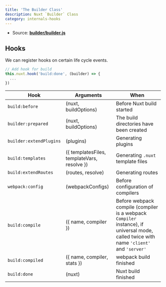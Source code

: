 ```yaml
---
title: 'The Builder Class'
description: Nuxt `Builder` Class
category: internals-hooks
---
```


- Source: **[builder/builder.js](https://github.com/nuxt/nuxt.js/blob/dev/packages/builder/src/builder.js)**

## Hooks

We can register hooks on certain life cycle events.

```js
// Add hook for build
this.nuxt.hook('build:done', (builder) => {
  ...
})
```

| Hook | Arguments | When |
| --- | --- | --- |
| `build:before` | (nuxt, buildOptions) | Before Nuxt build started |
| `builder:prepared` | (nuxt, buildOptions) | The build directories have been created |
| `builder:extendPlugins` | (plugins) | Generating plugins |
| `build:templates` | ({ templatesFiles, templateVars, resolve }) | Generating `.nuxt` template files |
| `build:extendRoutes` | (routes, resolve) | Generating routes |
| `webpack:config` | (webpackConfigs) | Before configuration of compilers |
| `build:compile`       | ({ name, compiler }) | Before webpack compile (compiler is a webpack `Compiler` instance), if universal mode, called twice with name `'client'` and `'server'` |
| `build:compiled`     | ({ name, compiler, stats }) | webpack build finished |
| `build:done` | (nuxt) | Nuxt build finished |
